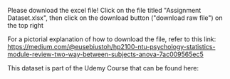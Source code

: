 Please download the excel file! Click on the file titled "Assignment Dataset.xlsx", then click on the download button ("download raw file") on the top right

For a pictorial explanation of how to download the file, refer to this link: https://medium.com/@eusebiustoh/hp2100-ntu-psychology-statistics-module-review-two-way-between-subjects-anova-7ac009565ec5

This dataset is part of the Udemy Course that can be found here: 

